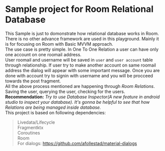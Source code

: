 # Sample project for Room Relational Database

This Sample is just to domonstrate how relational database works in Room.<br/>
There is no other advance framework are used in this playground. Mainly it is for focusing on Room with Basic MVVM approach.<br/>
The use case is pretty simple. In One To One Relation a user can have only one account on one roomail address.<br/>
User roomail and username will be saved in ``user`` and ``user account`` table through relationship. If user try to make another account on same roomail address the dialog will
appear with some important message. Once you are done with account try to signin with username and you will be procceed towards the post fragment.<br/>
All the above process mentioned are happening through *Room Relations*. Saving the user, querying the user, checking for the users.<br/>
**Recommendation:** *Try to use *Database Inspector*(A new feature in android studio to inspect your database). It's
gonna be helpful to see that how Relations are being managed inside database.*<br/>
This project is based on following dependencies:<br/>
> Livedata/Lifecycle<br/> Fragmentktx<br/> Coroutines<br/> Room<br/>
For dialogs: https://github.com/afollestad/material-dialogs
